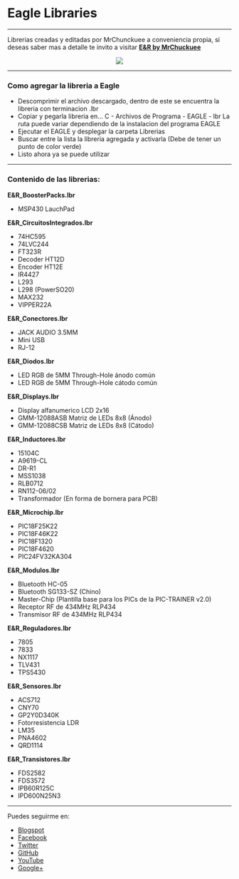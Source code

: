 # Eagle Libraries
***

Librerias creadas y editadas por MrChunckuee a conveniencia propia, si deseas saber mas a detalle te invito a visitar [**E&R by MrChuckuee**](http://mrchunckuee.blogspot.mx/p/cadsoft-eagle.html) 

<p align="center">
  <img src="https://2.bp.blogspot.com/-kAmCcFyFx9A/VCYkIJuVzQI/AAAAAAAAB0Y/Xs1uNUrpw6M/s1600/eagle.jpg)"/>
</p>

***
### Como agregar la libreria a Eagle
- Descomprimir el archivo descargado, dentro de este se encuentra la libreria con terminacion .lbr
- Copiar y pegarla libreria en...
	C - Archivos de Programa - EAGLE - lbr La ruta puede variar dependiendo de la instalacion del programa EAGLE
- Ejecutar el EAGLE y desplegar la carpeta Librerias
- Buscar entre la lista la libreria agregada y activarla (Debe de tener un punto de color verde)
- Listo ahora ya se puede utilizar

***
### Contenido de las librerias:
**E&R_BoosterPacks.lbr**
- MSP430 LauchPad
 
**E&R_CircuitosIntegrados.lbr**
- 74HC595
- 74LVC244
- FT323R
- Decoder HT12D
- Encoder HT12E
- IR4427
- L293
- L298 (PowerSO20)
- MAX232
- VIPPER22A
 
**E&R_Conectores.lbr**
- JACK AUDIO 3.5MM
- Mini USB
- RJ-12

**E&R_Diodos.lbr**
- LED RGB de 5MM Through-Hole ánodo común
- LED RGB de 5MM Through-Hole cátodo común

**E&R_Displays.lbr**
- Display alfanumerico LCD 2x16
- GMM-12088ASB Matriz de LEDs 8x8 (Ánodo) 
- GMM-12088CSB Matriz de LEDs 8x8 (Cátodo)

**E&R_Inductores.lbr**
- 15104C
- A9619-CL
- DR-R1
- MSS1038
- RLB0712
- RN112-06/02
- Transformador (En forma de bornera para PCB)

**E&R_Microchip.lbr**
- PIC18F25K22
- PIC18F46K22
- PIC18F1320
- PIC18F4620
- PIC24FV32KA304
 
**E&R_Modulos.lbr**
- Bluetooth HC-05
- Bluetooth SG133-SZ (Chino)
- Master-Chip (Plantilla base para los PICs de la PIC-TRAINER v2.0)
- Receptor RF de 434MHz RLP434
- Transmisor RF de 434MHz RLP434

**E&R_Reguladores.lbr**
- 7805
- 7833
- NX1117
- TLV431
- TPS5430

**E&R_Sensores.lbr**
- ACS712
- CNY70
- GP2Y0D340K
- Fotorresistencia LDR
- LM35
- PNA4602
- QRD1114

**E&R_Transistores.lbr**
- FDS2582
- FDS3572
- IPB60R125C
- IPD600N25N3

***
Puedes seguirme en:
- [Blogspot](http://mrchunckuee.blogspot.com)
- [Facebook](https://www.facebook.com/ElectronicayRobotica)
- [Twitter](https://twitter.com/MrChunckuee)
- [GitHub](https://github.com/MrChunckuee)
- [YouTube](https://www.youtube.com/user/mrchunckueepsr)
- [Google+](https://plus.google.com/u/0/+PedroSanchez-MrChunckuee)
